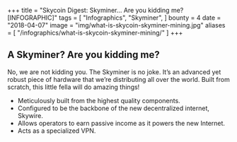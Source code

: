 +++
title = "Skycoin Digest: Skyminer… Are you kidding me? [INFOGRAPHIC]"
tags = [
    "Infographics",
    "Skyminer",
]
bounty = 4
date = "2018-04-07"
image = "img/what-is-skycoin-skyminer-mining.jpg"
aliases = [
	"/infographics/what-is-skycoin-skyminer-mining/"
]
+++

## A Skyminer? Are you kidding me?

No, we are not kidding you. The Skyminer is no joke. It’s an advanced yet robust piece of hardware that we’re distributing all over the world. Built from scratch, this little fella will do amazing things!

* Meticulously built from the highest quality components.
* Configured to be the backbone of the new decentralized internet, Skywire.
* Allows operators to earn passive income as it powers the new Internet.
* Acts as a specialized VPN.
